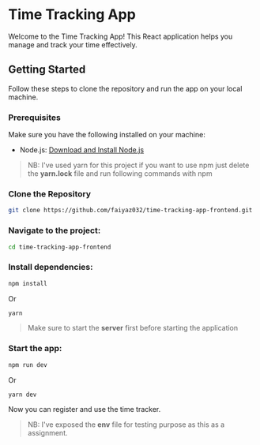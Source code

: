 # Time Tracking App

Welcome to the Time Tracking App! This React application helps you manage and track your time effectively.

## Getting Started

Follow these steps to clone the repository and run the app on your local machine.

### Prerequisites

Make sure you have the following installed on your machine:

- Node.js: [Download and Install Node.js](https://nodejs.org/)

> NB: I've used yarn for this project if you want to use npm just delete the **yarn.lock** file and run following commands with npm

### Clone the Repository

```bash
git clone https://github.com/faiyaz032/time-tracking-app-frontend.git
```

### Navigate to the project:

```bash
cd time-tracking-app-frontend
```

### Install dependencies:

```bash
npm install
```

Or

```bash
yarn
```

> Make sure to start the **server** first before starting the application

### Start the app:

```bash
npm run dev
```

Or

```bash
yarn dev
```

Now you can register and use the time tracker.

> NB: I've exposed the **env** file for testing purpose as this as a assignment.
